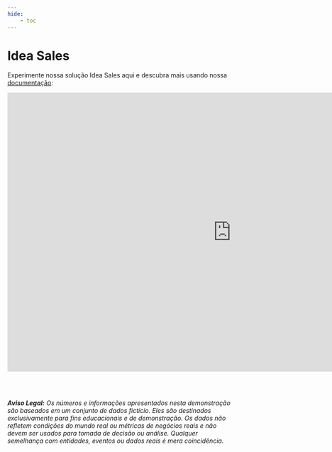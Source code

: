 ```yaml
---
hide:
    - toc
---
```



# Idea Sales

Experimente nossa solução Idea Sales aqui e descubra mais usando nossa [documentação](./ficha_tecnica.md):

<iframe title="Idea Sales" width="1008" height="627.5" src="https://app.powerbi.com/view?r=eyJrIjoiNDY1YjUwZTUtMThmNS00NDI1LTg0NGEtMGFlNjZjNWM3MGRkIiwidCI6Ijk0ODViZDU1LTkyYzAtNDIxMi05NmNhLTkxNDNiYjhhNzA0NSJ9" frameborder="0" allowFullScreen="true"></iframe>

<br><br>

***Aviso Legal:** Os números e informações apresentados nesta demonstração são baseados em um conjunto de dados fictício. Eles são destinados exclusivamente para fins educacionais e de demonstração. Os dados não refletem condições do mundo real ou métricas de negócios reais e não devem ser usados ​​para tomada de decisão ou análise. Qualquer semelhança com entidades, eventos ou dados reais é mera coincidência.*

